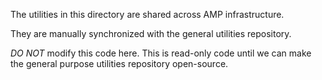 The utilities in this directory are shared across AMP infrastructure.

They are manually synchronized with the general utilities repository.

*DO NOT* modify this code here. This is read-only code until we can 
make the general purpose utilities repository open-source.
